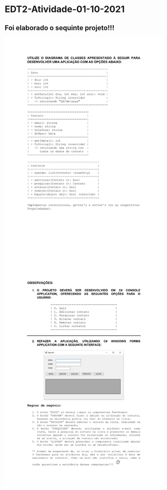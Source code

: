 # EDT2-Atividade-01-10-2021
## Foi elaborado o sequinte projeto!!!
![Imagem PFD, pg1](https://github.com/NikolasCaldeira/EDT2-Atividade-01-10-2021/blob/main/projLista1_Agenda_pag1.jpeg)
![Imagem PFD, pg2](https://github.com/NikolasCaldeira/EDT2-Atividade-01-10-2021/blob/main/projLista1_Agenda_pag2.jpeg)
